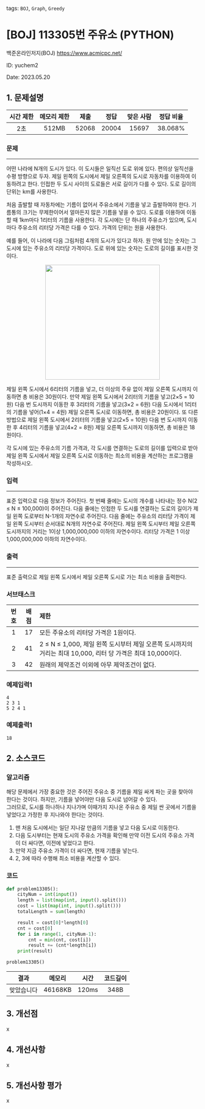 tags: `BOJ`, `Graph`, `Greedy`
# [BOJ] 113305번 주유소 (PYTHON)
백준온라인저지(BOJ) https://www.acmicpc.net/

ID: yuchem2

Date: 2023.05.20
## 1. 문제설명
| 시간 제한 | 메모리 제한 | 제출  | 정답 | 맞은 사람 | 정답 비율 |
| :---: | :---: | :---: | :---: | :---: | :---: |
| 2초 | 512MB | 52068 | 20004 | 15697 | 38.068% |

### 문제
---
어떤 나라에 N개의 도시가 있다. 이 도시들은 일직선 도로 위에 있다. 편의상 일직선을 수평 방향으로 두자. 제일 왼쪽의 도시에서 제일 오른쪽의 도시로 자동차를 이용하여 이동하려고 한다. 인접한 두 도시 사이의 도로들은 서로 길이가 다를 수 있다. 도로 길이의 단위는 km를 사용한다.

처음 출발할 때 자동차에는 기름이 없어서 주유소에서 기름을 넣고 출발하여야 한다. 기름통의 크기는 무제한이어서 얼마든지 많은 기름을 넣을 수 있다. 도로를 이용하여 이동할 때 1km마다 1리터의 기름을 사용한다. 각 도시에는 단 하나의 주유소가 있으며, 도시 마다 주유소의 리터당 가격은 다를 수 있다. 가격의 단위는 원을 사용한다.

예를 들어, 이 나라에 다음 그림처럼 4개의 도시가 있다고 하자. 원 안에 있는 숫자는 그 도시에 있는 주유소의 리터당 가격이다. 도로 위에 있는 숫자는 도로의 길이를 표시한 것이다. 
<div align="center">
  <img src="https://github.com/yuchem2/Algorithm/assets/101711808/093730ba-8f65-4f79-a5bc-434f7cb340bd" width="300">
</div>

제일 왼쪽 도시에서 6리터의 기름을 넣고, 더 이상의 주유 없이 제일 오른쪽 도시까지 이동하면 총 비용은 30원이다. 만약 제일 왼쪽 도시에서 2리터의 기름을 넣고(2×5 = 10원) 다음 번 도시까지 이동한 후 3리터의 기름을 넣고(3×2 = 6원) 다음 도시에서 1리터의 기름을 넣어(1×4 = 4원) 제일 오른쪽 도시로 이동하면, 총 비용은 20원이다. 또 다른 방법으로 제일 왼쪽 도시에서 2리터의 기름을 넣고(2×5 = 10원) 다음 번 도시까지 이동한 후 4리터의 기름을 넣고(4×2 = 8원) 제일 오른쪽 도시까지 이동하면, 총 비용은 18원이다.

각 도시에 있는 주유소의 기름 가격과, 각 도시를 연결하는 도로의 길이를 입력으로 받아 제일 왼쪽 도시에서 제일 오른쪽 도시로 이동하는 최소의 비용을 계산하는 프로그램을 작성하시오.
### 입력
---
표준 입력으로 다음 정보가 주어진다. 첫 번째 줄에는 도시의 개수를 나타내는 정수 N(2 ≤ N ≤ 100,000)이 주어진다. 다음 줄에는 인접한 두 도시를 연결하는 도로의 길이가 제일 왼쪽 도로부터 N-1개의 자연수로 주어진다. 다음 줄에는 주유소의 리터당 가격이 제일 왼쪽 도시부터 순서대로 N개의 자연수로 주어진다. 제일 왼쪽 도시부터 제일 오른쪽 도시까지의 거리는 1이상 1,000,000,000 이하의 자연수이다. 리터당 가격은 1 이상 1,000,000,000 이하의 자연수이다. 
### 출력
---
표준 출력으로 제일 왼쪽 도시에서 제일 오른쪽 도시로 가는 최소 비용을 출력한다. 

### 서브태스크
| 번호  |  배점  | 제한  |
| :---: | :---: | :--- |
|   1   |   17  | 모든 주유소의 리터당 가격은 1원이다. |
|   2   |   41  | 2 ≤ N ≤ 1,000, 제일 왼쪽 도시부터 제일 오른쪽 도시까지의 거리는 최대 10,000, 리터 당 가격은 최대 10,000이다. |
|   3   |   42  | 원래의 제약조건 이외에 아무 제약조건이 없다. |

### 예제입력1
```
4
2 3 1
5 2 4 1
```
### 예제출력1
```
18
```
## 2. 소스코드

### 알고리즘
해당 문제에서 가장 중요한 것은 주어진 주유소 중 기름을 제일 싸게 파는 곳을 찾아야 한다는 것이다. 하지만, 기름을 넣어야만 다음 도시로 넘어갈 수 있다.  
그러므로, 도시를 하나하나 지나가며 이때가지 지나온 주유소 중 제일 싼 곳에서 기름을 넣었다고 가정한 후 지나와야 한다는 것이다.  
1. 맨 처음 도시에서는 일단 지나갈 만큼의 기름을 넣고 다음 도시로 이동한다. 
2. 다음 도시부터는 현재 도시의 주유소 가격을 확인해 만약 이전 도시의 주유소 가격이 더 싸다면, 이전에 넣었다고 한다. 
3. 만약 지금 주유소 가격이 더 싸다면, 현재 기름을 넣는다.  
4. 2, 3에 따라 수행해 최소 비용을 계산할 수 있다. 

### 코드
```Python
def problem13305():
    cityNum = int(input())
    length = list(map(int, input().split()))
    cost = list(map(int, input().split()))
    totalLength = sum(length)

    result = cost[0]*length[0]
    cnt = cost[0]
    for i in range(1, cityNum-1):
        cnt = min(cnt, cost[i])
        result += (cnt*length[i])
    print(result)

problem13305()
```

| 결과 | 메모리 | 시간 | 코드길이 |
|:---:|:-----: | :---: | :----: |
| 맞았습니다 | 46168KB | 120ms | 348B |

## 3. 개선점
x
## 4. 개선사항
x
## 5. 개선사항 평가
x
